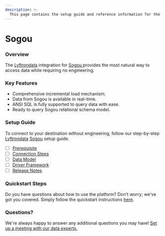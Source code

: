 ```yaml
---
description: >-
  This page contains the setup guide and reference information for the Sogou source connector.
---
```


# Sogou

### Overview

The [Lyftrondata](https://www.lyftrondata.com/) integration for [Sogou](https://www.lyftrondata.com/integration/sogou/)[ ](https://www.lyftrondata.com/integration/sogou/)provides the most natural way to access data while requiring no engineering.

### Key Features

* Comprehensive incremental load mechanism.
* Data from Sogou is available in real-time.&#x20;
* ANSI SQL is fully supported to query data with ease.
* Ready to query Sogou relational schema model.

### Setup Guide

To connect to your destination without engineering, follow our step-by-step [Lyftrondata](https://www.lyftrondata.com/)  [Sogou](https://www.lyftrondata.com/integration/sogou/) setup guide.

* [ ] [Prerequisite](../../marketing-analytics/sogou/prerequisite.md)
* [ ] [Connection Steps](../../marketing-analytics/sogou/connection-steps.md)
* [ ] [Data Model](../../marketing-analytics/sogou/data-model/)
* [ ] [Driver Framework](../../marketing-analytics/sogou/driver-framework/)
* [ ] [Release Notes](../../marketing-analytics/sogou/release-notes.md)

### Quickstart Steps

Do you have questions about how to use the platform? Don't worry; we've got you covered. Simply follow the quickstart instructions [here](../../../quickstart-steps.md).

### Questions? <a href="#questions" id="questions"></a>

We're always happy to answer any additional questions you may have! [Set up a meeting with our data experts.](https://www.lyftrondata.com/book-a-meeting/)

